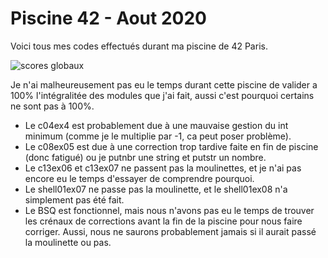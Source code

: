 # Piscine 42 - Aout 2020

Voici tous mes codes effectués durant ma piscine de 42 Paris.

![scores globaux](https://github.com/Cyrkcyrk/Piscine42/blob/master/Scores%20globaux.png?raw=true)

Je n'ai malheureusement pas eu le temps durant cette piscine de valider a 100% l'intégralitée des modules que j'ai fait, aussi c'est pourquoi certains ne sont pas à 100%.

- Le c04ex4 est probablement due à une mauvaise gestion du int minimum (comme je le multiplie par -1, ca peut poser problème).
- Le c08ex05 est due à une correction trop tardive faite en fin de piscine (donc fatigué) ou je putnbr une string et putstr un nombre.
- Le c13ex06 et c13ex07 ne passent pas la moulinettes, et je n'ai pas encore eu le temps d'essayer de comprendre pourquoi.
- Le shell01ex07 ne passe pas la moulinette, et le shell01ex08 n'a simplement pas été fait.
- Le BSQ est fonctionnel, mais nous n'avons pas eu le temps de trouver les crénaux de corrections avant la fin de la piscine pour nous faire corriger. Aussi, nous ne saurons probablement jamais si il aurait passé la moulinette ou pas.
